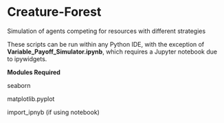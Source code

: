 # Creature-Forest
Simulation of agents competing for resources with different strategies


These scripts can be run within any Python IDE, with the exception of **Variable_Payoff_Simulator.ipynb**, which requires a Jupyter notebook due to ipywidgets.

**Modules Required**

seaborn

matplotlib.pyplot

import_ipnyb (if using notebook)
